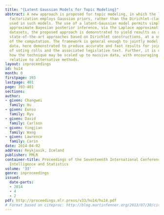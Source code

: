 ```yaml
---
title: "{Latent Gaussian Models for Topic Modeling}"
abstract: A new approach is proposed for topic modeling, in which the latent matrix
  factorization employs Gaussian priors, rather than the Dirichlet-class priors widely
  used in such models. The use of a latent-Gaussian model permits simple and efficient
  approximate Bayesian posterior inference, via the Laplace approximation. On multiple
  datasets, the proposed approach is demonstrated to yield results as accurate as
  state-of-the-art approaches based on Dirichlet constructions, at a small fraction
  of the computation. The framework is general enough to jointly model text and binary
  data, here demonstrated to produce accurate and fast results for joint analysis
  of voting rolls and the associated legislative text. Further, it is demonstrated
  how the technique may be scaled up to massive data, with encouraging performance
  relative to alternative methods.
layout: inproceedings
id: hu14
month: 0
firstpage: 393
lastpage: 401
page: 393-401
sections: 
author:
- given: Changwei
  family: Hu
- given: Eunsu
  family: Ryu
- given: David
  family: Carlson
- given: Yingjian
  family: Wang
- given: Lawrence
  family: Carin
date: 2014-04-02
address: Reykjavik, Iceland
publisher: PMLR
container-title: Proceedings of the Seventeenth International Conference on Artificial
  Intelligence and Statistics
volume: '33'
genre: inproceedings
issued:
  date-parts:
  - 2014
  - 4
  - 2
pdf: http://proceedings.mlr.press/v33/hu14/hu14.pdf
# Format based on citeproc: http://blog.martinfenner.org/2013/07/30/citeproc-yaml-for-bibliographies/
---
```

